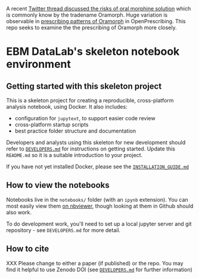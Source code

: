 
A recent [Twitter thread discussed the risks of oral morphine solution](https://twitter.com/Jon_SWestNHS/status/1293170815228313600) which is commonly know by the tradename Oramorph. Huge variation is observable in [prescribing patterns of Oramorph](https://openprescribing.net/analyse/#org=CCG&numIds=0407020Q0BCAGCN,0407020Q0AACNCN&denom=total_list_size&selectedTab=summary) in OpenPrescribing. This repo
seeks to examine the the prescribing of Oramorph more closely.




# EBM DataLab's skeleton notebook environment

## Getting started with this skeleton project

This is a skeleton project for creating a reproducible, cross-platform
analysis notebook, using Docker.  It also includes:

* configuration for `jupytext`, to support easier code review
* cross-platform startup scripts
* best practice folder structure and documentation

Developers and analysts using this skeleton for new development should
refer to [`DEVELOPERS.md`](DEVELOPERS.md) for instructions on getting
started.  Update this `README.md` so it is a suitable introduction to
your project.

If you have not yet installed Docker, please see the [`INSTALLATION_GUIDE.md`](INSTALLATION_GUIDE.md)

## How to view the notebooks

Notebooks live in the `notebooks/` folder (with an `ipynb`
extension). You can most easily view them [on
nbviewer](https://nbviewer.jupyter.org/github/ebmdatalab/<repo>/tree/master/notebooks/),
though looking at them in Github should also work.

To do development work, you'll need to set up a local jupyter server
and git repository - see `DEVELOPERS.md` for more detail.

## How to cite

XXX Please change to either a paper (if published) or the repo. You may find it helpful to use Zenodo DOI (see [`DEVELOPERS.md`](DEVELOPERS.md#how-to-invite-people-to-cite) for further information)
